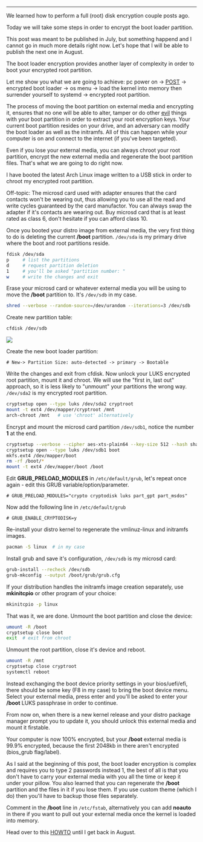 
---

We learned how to perform a full (root) disk encryption couple posts ago.

Today we will take some steps in order to encrypt the boot loader partition.

This post was meant to be published in July, but something happend and I cannot go in much more details right now. Let's hope that I will be able to publish the next one in August.

The boot loader encryption provides another layer of complexity in order to boot your encrypted root partition.

Let me show you what we are going to achieve: pc power on -> [POST](https://en.wikipedia.org/wiki/Power-on_self-test) -> encrypted boot loader -> os menu -> load the kernel into memory then surrender yourself to systemd -> encrypted root partition.

The process of moving the boot partition on external media and encrypting it, ensures that no one will be able to alter, tamper or do other [evil](https://twopointfouristan.wordpress.com/2011/04/17/pwning-past-whole-disk-encryption/) things with your boot partition in order to extract your root encryption keys. Your current boot partition resides on your drive, and an adversary can modify the boot loader as well as the initramfs. All of this can happen while your computer is on and connect to the internet (if you've been targeted).

Even if you lose your external media, you can always chroot your root partition, encrypt the new external media and regenerate the boot partition files. That's what we are going to do right now.

I have booted the latest Arch Linux image written to a USB stick in order to chroot my encrypted root partition.

Off-topic: The microsd card used with adapter ensures that the card contacts won't be wearing out, thus allowing you to use all the read and write cycles guaranteed by the card manufactor. You can always swap the adapter if it's contacts are wearing out. Buy microsd card that is at least rated as class 6, don't hesitate if you can afford class 10.

Once you booted your distro image from external media, the very first thing to do is deleting the current **/boot** partition. `/dev/sda` is my primary drive where the boot and root partitions reside.

```bash
fdisk /dev/sda
p     # list the partitions
d     # request partition deletion
1     # you'll be asked "partition number: "
w     # write the changes and exit
```

Erase your microsd card or whatever external media you will be using to move the **/boot** partition to. It's `/dev/sdb` in my case.

```bash
shred --verbose --random-source=/dev/urandom --iterations=3 /dev/sdb
```

Create new partition table:

```bash
cfdisk /dev/sdb
```

![]({|img|}/archlinux-luks/dos-label.png)

Create the new boot loader partition:

```# New-> Partition Size: auto-detected -> primary -> Bootable```

Write the changes and exit from cfdisk. Now unlock your LUKS encrypted root partition, mount it and chroot. We will use the "first in, last out" approach, so it is less likely to "unmount" your partitions the wrong way. `/dev/sda2` is my encrypted root partition.

```bash
cryptsetup open --type luks /dev/sda2 cryptroot
mount -t ext4 /dev/mapper/cryptroot /mnt
arch-chroot /mnt   # use 'chroot' alternatively
```

Encrypt and mount the microsd card partition `/dev/sdb1`, notice the number **1** at the end.

```bash
cryptsetup --verbose --cipher aes-xts-plain64 --key-size 512 --hash sha512 --iter-time 5000 --use-random luksFormat /dev/sdb1
cryptsetup open --type luks /dev/sdb1 boot
mkfs.ext4 /dev/mapper/boot
rm -rf /boot/*
mount -t ext4 /dev/mapper/boot /boot
```

Edit **GRUB_PRELOAD_MODULES** in `/etc/default/grub`, let's repeat once again - edit this GRUB variable/option/parameter.

```# GRUB_PRELOAD_MODULES="crypto cryptodisk luks part_gpt part_msdos"```

Now add the following line in `/etc/default/grub`

```# GRUB_ENABLE_CRYPTODISK=y```

Re-install your distro kernel to regenerate the vmlinuz-linux and initramfs images.

```bash
pacman -S linux  # in my case
```

Install grub and save it's configuration, `/dev/sdb` is my microsd card:

```bash
grub-install --recheck /dev/sdb
grub-mkconfig --output /boot/grub/grub.cfg
```

If your distribution handles the initramfs image creation separately, use **mkinitcpio** or other program of your choice:

```bash
mkinitcpio -p linux
```

That was it, we are done. Unmount the boot partition and close the device:

```bash
umount -R /boot
cryptsetup close boot
exit  # exit from chroot
```

Unmount the root partition, close it's device and reboot.

```bash
umount -R /mnt
cryptsetup close cryptroot
systemctl reboot
```

Instead exchanging the boot device priority settings in your bios/uefi/efi, there should be some key (F8 in my case) to bring the boot device menu. Select your external media, press enter and you'll be asked to enter your **/boot** LUKS passphrase in order to continue.

From now on, when there is a new kernel release and your distro package manager prompt you to update it, you should unlock this external media and mount it firstable.

Your computer is now 100% encrypted, but your **/boot** external media is 99.9% encrypted, because the first 2048kb in there aren't encrypted (bios_grub flag/label).

As I said at the beginning of this post, the boot loader encryption is complex and requires you to type 2 passwords instead 1, the best of all is that you don't have to carry your external media with you all the time or keep it under your pillow. You also learned that you can regenerate the **/boot** partition and the files in it if you lose them. If you use custom theme (which I do) then you'll have to backup those files separately.

Comment in the **/boot** line in `/etc/fstab`, alternatively you can add **noauto** in there if you want to pull out your external media once the kernel is loaded into memory.

Head over to this [HOWTO](http://www.tldp.org/HOWTO/html_single/Unix-and-Internet-Fundamentals-HOWTO/) until I get back in August.
